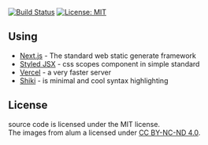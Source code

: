 [![Build Status](https://img.shields.io/badge/build-passing-lightblue)](https://www.su-pull.net/)
[![License: MIT](https://img.shields.io/badge/License-MIT-lightblue)](https://opensource.org/licenses/MIT)

## Using

- [Next.js](https://nextjs.org/) - The standard web static generate framework
- [Styled JSX](https://nextjs.org/blog/styling-next-with-styled-jsx) - css scopes component in simple standard
- [Vercel](https://vercel.com/) - a very faster server
- [Shiki](https://shiki.matsu.io/) - is minimal and cool syntax highlighting

## License
source code is licensed under the MIT license.  
The images from alum a licensed under [CC BY-NC-ND 4.0](https://creativecommons.org/licenses/by-nc-nd/4.0/).  



